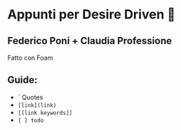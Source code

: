 # Appunti per Desire Driven 🐽
## Federico Poni + Claudia Professione

Fatto con Foam

  ## Guide:
  - ` Quotes
  - `[link](link)`
  - `[[link keywords]]`
  -  `[ ] todo`
  
